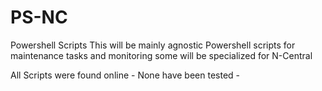# PS-NC
Powershell Scripts
This will be mainly agnostic Powershell scripts for maintenance tasks and monitoring
some will be specialized for N-Central

All Scripts were found online - None have been tested - 
